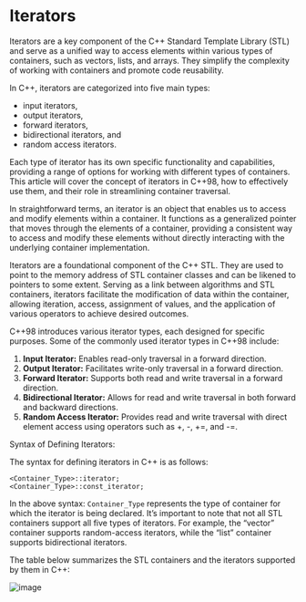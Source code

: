 # Iterators 
Iterators are a key component of the C++ Standard Template Library (STL) and serve as a unified way to access elements within various types of containers, such as vectors, lists, and arrays. They simplify the complexity of working with containers and promote code reusability.

In C++, iterators are categorized into five main types:
- input iterators,
- output iterators,
- forward iterators,
- bidirectional iterators, and
- random access iterators.

Each type of iterator has its own specific functionality and capabilities, providing a range of options for working with different types of containers. This article will cover the concept of iterators in C++98, how to effectively use them, and their role in streamlining container traversal.

In straightforward terms, an iterator is an object that enables us to access and modify elements within a container. It functions as a generalized pointer that moves through the elements of a container, providing a consistent way to access and modify these elements without directly interacting with the underlying container implementation.

Iterators are a foundational component of the C++ STL. They are used to point to the memory address of STL container classes and can be likened to pointers to some extent. Serving as a link between algorithms and STL containers, iterators facilitate the modification of data within the container, allowing iteration, access, assignment of values, and the application of various operators to achieve desired outcomes.

C++98 introduces various iterator types, each designed for specific purposes. Some of the commonly used iterator types in C++98 include:

1. **Input Iterator:** Enables read-only traversal in a forward direction.
2. **Output Iterator:** Facilitates write-only traversal in a forward direction.
3. **Forward Iterator:** Supports both read and write traversal in a forward direction.
4. **Bidirectional Iterator:** Allows for read and write traversal in both forward and backward directions.
5. **Random Access Iterator:** Provides read and write traversal with direct element access using operators such as +, -, +=, and -=.

Syntax of Defining Iterators:

The syntax for defining iterators in C++ is as follows:
```
<Container_Type>::iterator;
<Container_Type>::const_iterator;
```

In the above syntax:
```Container_Type``` represents the type of container for which the iterator is being declared.
It’s important to note that not all STL containers support all five types of iterators. For example, the “vector” container supports random-access iterators, while the “list” container supports bidirectional iterators.

The table below summarizes the STL containers and the iterators supported by them in C++:

![image](https://github.com/nitishhsinghhh/Tips-and-Tricks-Programming-using-Cpp/assets/93253740/02099909-9175-4907-a97d-9b5b5dc6d0f5)



